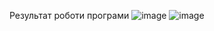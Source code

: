 Результат роботи програми
![image](https://user-images.githubusercontent.com/86875268/125043706-e61ec780-e0a3-11eb-9333-ff0367c14d58.png)
![image](https://user-images.githubusercontent.com/86875268/125043579-c1c2eb00-e0a3-11eb-8f89-bd87f24e99b6.png)
